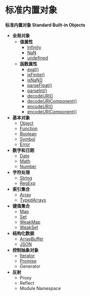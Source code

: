 # 标准内置对象

**标准内置对象 Standard Built-in Objects**

- **全局对象**
  - **值属性**
    - [Infinity](the-global-object/value-properties/infinity.md)
    - [NaN](the-global-object/value-properties/NaN.md)
    - [undefined](the-global-object/value-properties/undefined.md)
  - **函数属性**
    - [eval()](the-global-object/function-properties/eval.md)
    - [isFinite()](the-global-object/function-properties/isFinite.md)
    - [isNaN()](the-global-object/function-properties/isNaN.md)
    - [parseFloat()](the-global-object/function-properties/parseFloat.md)
    - [parseInt()](the-global-object/function-properties/parseInt.md)
    - [decodeURI()](the-global-object/function-properties/decodeURI.md)
    - [decodeURIComponent()](the-global-object/function-properties/decodeURIComponent.md)
    - [encodeURI()](the-global-object/function-properties/encodeURI.md)
    - [encodeURIComponent()](the-global-object/function-properties/encodeURIComponent.md)
- **基本对象**
  - [Object](fundamental-objects/object-objects.md)
  - [Function](fundamental-objects/function-objects.md)
  - [Boolean](fundamental-objects/boolean-objects.md)
  - [Symbol](fundamental-objects/symbol-objects.md)
  - [Error](fundamental-objects/error-objects.md)
- **数字和日期**
  - [Date](numbers-and-dates/date-objects/date-objects.md)
  - [Math](numbers-and-dates/math-objects/math-objects.md)
  - [Number](numbers-and-dates/number-objects/number-objects.md)
- **字符处理**
  - [String](text-processing/string-objects/string-objects.md)
  - [RegExp](text-processing/regexp-objects/regexp-objects.md)
- **索引集合**
  - [Array](indexed-collections/array-objects/array-objects.md)
  - [TypedArrays](indexed-collections/typed-array-objects/typed-array-objects.md)
- **键值集合**
  - [Map](keyed-collections/map-objects/map-objects.md)
  - [Set](keyed-collections/set-objects/set-objects.md)
  - [WeakMap](keyed-collections/weak-map-objects/weak-map-objects.md)
  - [WeakSet](keyed-collections/weak-set-objects/weak-set-objects.md)
- **结构化数据**
  - [ArrayBuffer](structured-data/array-buffer-objects/array-buffer-objects.md)
  - [JSON](structured-data/the-json-object/the-json-object.md)
- **控制抽象对象**
  - [Iterator](control-abstraction-objects/iterator-objects/iterator.md)
  - [Promise](control-abstraction-objects/promise-objects/promise.md)
  - Generator
- **反射**
  - Proxy
  - Reflect
  - Module Namespace
